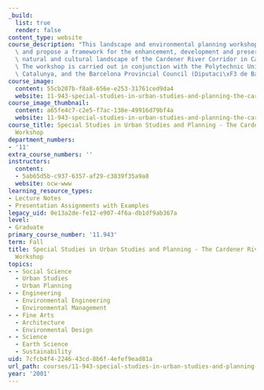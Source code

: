 ```yaml
---
_build:
  list: true
  render: false
content_type: website
course_description: "This landscape and environmental planning workshop investigates\
  \ and propose a framework for the enhancement, development and preservation of the\
  \ natural and cultural landscape of the Cardener River Corridor in Catalunya, Spain.\
  \ The workshop is carried out in conjunction with the Polytechnic University of\
  \ Catalunya, and the Barcelona Provincial Council (Diputaci\xF3 de Barcelona).\n"
course_image:
  content: 55cb207b-f8a8-656e-e253-31761ced9da4
  website: 11-943-special-studies-in-urban-studies-and-planning-the-cardener-river-corridor-workshop-fall-2001
course_image_thumbnail:
  content: a65fe4c7-c2e5-f7ac-138e-49916d79bf4a
  website: 11-943-special-studies-in-urban-studies-and-planning-the-cardener-river-corridor-workshop-fall-2001
course_title: Special Studies in Urban Studies and Planning - The Cardener River Corridor
  Workshop
department_numbers:
- '11'
extra_course_numbers: ''
instructors:
  content:
  - 5ab65d5b-c937-6357-af29-c3839f35a9a8
  website: ocw-www
learning_resource_types:
- Lecture Notes
- Presentation Assignments with Examples
legacy_uid: 0e13a2de-fe12-e907-4f6a-db1df9ab367a
level:
- Graduate
primary_course_number: '11.943'
term: Fall
title: Special Studies in Urban Studies and Planning - The Cardener River Corridor
  Workshop
topics:
- - Social Science
  - Urban Studies
  - Urban Planning
- - Engineering
  - Environmental Engineering
  - Environmental Management
- - Fine Arts
  - Architecture
  - Environmental Design
- - Science
  - Earth Science
  - Sustainability
uid: 7cfcb4f4-2246-43cd-8b6f-4efef9ead81a
url_path: courses/11-943-special-studies-in-urban-studies-and-planning-the-cardener-river-corridor-workshop-fall-2001
year: '2001'
---
```


